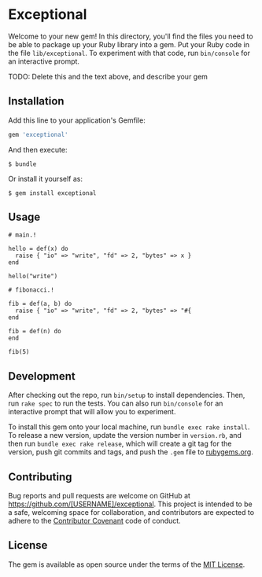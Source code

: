# Exceptional

Welcome to your new gem! In this directory, you'll find the files you need to be able to package up your Ruby library into a gem. Put your Ruby code in the file `lib/exceptional`. To experiment with that code, run `bin/console` for an interactive prompt.

TODO: Delete this and the text above, and describe your gem

## Installation

Add this line to your application's Gemfile:

```ruby
gem 'exceptional'
```

And then execute:

    $ bundle

Or install it yourself as:

    $ gem install exceptional

## Usage

```exceptional
# main.!

hello = def(x) do
  raise { "io" => "write", "fd" => 2, "bytes" => x }
end

hello("write")

```

```
# fibonacci.!

fib = def(a, b) do
  raise { "io" => "write", "fd" => 2, "bytes" => "#{
end

fib = def(n) do
end

fib(5)
```

## Development

After checking out the repo, run `bin/setup` to install dependencies. Then, run `rake spec` to run the tests. You can also run `bin/console` for an interactive prompt that will allow you to experiment.

To install this gem onto your local machine, run `bundle exec rake install`. To release a new version, update the version number in `version.rb`, and then run `bundle exec rake release`, which will create a git tag for the version, push git commits and tags, and push the `.gem` file to [rubygems.org](https://rubygems.org).

## Contributing

Bug reports and pull requests are welcome on GitHub at https://github.com/[USERNAME]/exceptional. This project is intended to be a safe, welcoming space for collaboration, and contributors are expected to adhere to the [Contributor Covenant](contributor-covenant.org) code of conduct.


## License

The gem is available as open source under the terms of the [MIT License](http://opensource.org/licenses/MIT).

